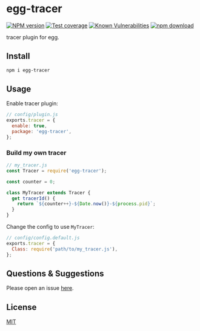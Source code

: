 # egg-tracer

[![NPM version][npm-image]][npm-url]
[![Test coverage][codecov-image]][codecov-url]
[![Known Vulnerabilities][snyk-image]][snyk-url]
[![npm download][download-image]][download-url]

[npm-image]: https://img.shields.io/npm/v/egg-tracer.svg?style=flat-square
[npm-url]: https://npmjs.org/package/egg-tracer
[codecov-image]: https://img.shields.io/codecov/c/github/eggjs/egg-tracer.svg?style=flat-square
[codecov-url]: https://codecov.io/github/eggjs/egg-tracer?branch=master
[snyk-image]: https://snyk.io/test/npm/egg-tracer/badge.svg?style=flat-square
[snyk-url]: https://snyk.io/test/npm/egg-tracer
[download-image]: https://img.shields.io/npm/dm/egg-tracelog.svg?style=flat-square
[download-url]: https://npmjs.org/package/egg-tracer

tracer plugin for egg.

## Install

```bash
npm i egg-tracer
```

## Usage

Enable tracer plugin:

```js
// config/plugin.js
exports.tracer = {
  enable: true,
  package: 'egg-tracer',
};
```

### Build my own tracer

```js
// my_tracer.js
const Tracer = require('egg-tracer');

const counter = 0;

class MyTracer extends Tracer {
  get tracerId() {
    return `${counter++}-${Date.now()}-${process.pid}`;
  }
}
```

Change the config to use `MyTracer`:

```js
// config/config.default.js
exports.tracer = {
  Class: require('path/to/my_tracer.js'),
};
```

## Questions & Suggestions

Please open an issue [here](https://github.com/eggjs/egg/issues).

## License

[MIT](LICENSE)
